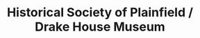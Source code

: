 ---
layout: repo
title: "Historical Society of Plainfield / Drake House Museum"
id: 12828
permalink: repos/12828/
---